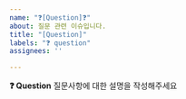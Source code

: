 ```yaml
---
name: "❓[Question]❓"
about: 질문 관련 이슈입니다.
title: "[Question]"
labels: "❓ question"
assignees: ''

---
```


**❓ Question**
질문사항에 대한 설명을 작성해주세요
